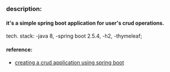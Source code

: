 ### description:
#### it's a simple spring boot application for user's crud operations.

tech. stack:
-java 8,
-spring boot 2.5.4,
-h2,
-thymeleaf;

#### reference:
* [creating a crud application using spring boot](https://www.youtube.com/watch?v=NA6n1Xu7o_g&ab_channel=EugeneSuleimanov)
